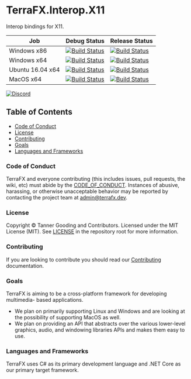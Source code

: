 # TerraFX.Interop.X11

Interop bindings for X11.

| Job | Debug Status | Release Status |
| --- | ------------ | -------------- |
| Windows x86 | [![Build Status](https://ci.terrafx.dev/_apis/build/status/terrafx.terrafx.interop.x11-ci?branchName=master&jobName=windows_debug_x86)](https://ci.terrafx.dev/_build/latest?definitionId=2&branchName=master) | [![Build Status](https://ci.terrafx.dev/_apis/build/status/terrafx.terrafx.interop.x11-ci?branchName=master&jobName=windows_release_x86)](https://ci.terrafx.dev/_build/latest?definitionId=2&branchName=master) |
| Windows x64 | [![Build Status](https://ci.terrafx.dev/_apis/build/status/terrafx.terrafx.interop.x11-ci?branchName=master&jobName=windows_debug_x64)](https://ci.terrafx.dev/_build/latest?definitionId=2&branchName=master) | [![Build Status](https://ci.terrafx.dev/_apis/build/status/terrafx.terrafx.interop.x11-ci?branchName=master&jobName=windows_release_x64)](https://ci.terrafx.dev/_build/latest?definitionId=2&branchName=master) |
| Ubuntu 16.04 x64 | [![Build Status](https://ci.terrafx.dev/_apis/build/status/terrafx.terrafx.interop.x11-ci?branchName=master&jobName=ubuntu_1604_debug_x64)](https://ci.terrafx.dev/_build/latest?definitionId=2&branchName=master) | [![Build Status](https://ci.terrafx.dev/_apis/build/status/terrafx.terrafx.interop.x11-ci?branchName=master&jobName=ubuntu_1604_release_x64)](https://ci.terrafx.dev/_build/latest?definitionId=2&branchName=master) |
| MacOS x64 | [![Build Status](https://ci.terrafx.dev/_apis/build/status/terrafx.terrafx.interop.x11-ci?branchName=master&jobName=macos_debug_x64)](https://ci.terrafx.dev/_build/latest?definitionId=2&branchName=master) | [![Build Status](https://ci.terrafx.dev/_apis/build/status/terrafx.terrafx.interop.x11-ci?branchName=master&jobName=macos_release_x64)](https://ci.terrafx.dev/_build/latest?definitionId=2&branchName=master) |

[![Discord](https://img.shields.io/discord/593547387457372212.svg?label=Discord&style=plastic)](https://discord.terrafx.dev/)

## Table of Contents

* [Code of Conduct](#code-of-conduct)
* [License](#license)
* [Contributing](#contributing)
* [Goals](#goals)
* [Languages and Frameworks](#languages-and-frameworks)

### Code of Conduct

TerraFX and everyone contributing (this includes issues, pull requests, the
wiki, etc) must abide by the [CODE_OF_CONDUCT](CODE_OF_CONDUCT.md).
Instances of abusive, harassing, or otherwise unacceptable behavior may be
reported by contacting the project team at admin@terrafx.dev.

### License

Copyright © Tanner Gooding and Contributors. Licensed under the MIT License
(MIT). See [LICENSE](../LICENSE.md) in the repository root for more information.

### Contributing

If you are looking to contribute you should read our
[Contributing](CONTRIBUTING.md) documentation.

### Goals

TerraFX is aiming to be a cross-platform framework for developing multimedia-
based applications.

* We plan on primarily supporting Linux and Windows and are looking at the
  possibility of supporting MacOS as well.
* We plan on providing an API that abstracts over the various lower-level
  graphics, audio, and windowing libraries APIs and makes them easy to use.

### Languages and Frameworks

TerraFX uses C# as its primary development language and .NET Core as our primary
target framework.
